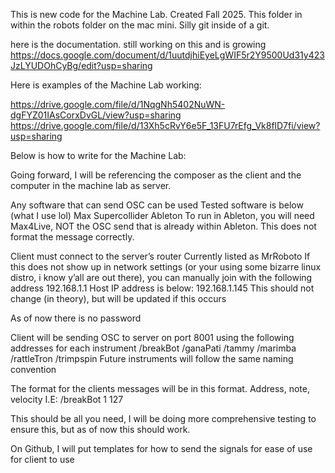 This is new code for the Machine Lab. Created Fall 2025. This folder in within the robots folder on the mac mini. Silly git inside of a git.


here is the documentation. still working on this and is growing
https://docs.google.com/document/d/1uutdjhiEyeLgWIF5r2Y9500Ud31y423JzLYUDOhCyBg/edit?usp=sharing

Here is examples of the Machine Lab working:

https://drive.google.com/file/d/1NqgNh5402NuWN-dgFYZ01IAsCorxDvGL/view?usp=sharing
https://drive.google.com/file/d/13Xh5cRvY6e5F_13FU7rEfg_Vk8flD7fi/view?usp=sharing



Below is how to write for the Machine Lab:

Going forward, I will be referencing the composer as the client and the computer in the machine lab as server.

Any software that can send OSC can be used
Tested software is below (what I use lol)
  Max
  Supercollider
  Ableton
    To run in Ableton, you will need Max4Live, NOT the OSC send that is already within Ableton. This does not format the message correctly. 
    
Client must connect to the server’s router
Currently listed as MrRoboto
If this does not show up in network settings (or your using some bizarre linux distro, i know y’all are out there), you can manually join with the following address
  192.168.1.1
    Host IP address is below:
      192.168.1.145
      This should not change (in theory), but will be updated if this occurs
      
  As of now there is no password
  
Client will be sending OSC to server on port 8001 using the following addresses for each instrument
  /breakBot
  /ganaPati
  /tammy
  /marimba
  /rattleTron
  /trimpspin
  Future instruments will follow the same naming convention
  
The format for the clients messages will be in this format. Address, note, velocity
    I.E: /breakBot 1 127

    
This should be all you need, I will be doing more comprehensive testing to ensure this, but as of now this should work.

On Github, I will put templates for how to send the signals for ease of use for client to use
